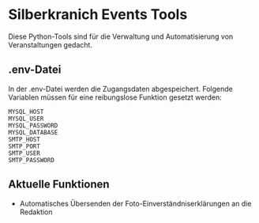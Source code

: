 # Silberkranich Events Tools
Diese Python-Tools sind für die Verwaltung und Automatisierung von Veranstaltungen gedacht. 

## .env-Datei
In der .env-Datei werden die Zugangsdaten abgespeichert. Folgende Variablen müssen für eine reibungslose Funktion gesetzt werden:
```
MYSQL_HOST
MYSQL_USER
MYSQL_PASSWORD
MYSQL_DATABASE
SMTP_HOST
SMTP_PORT
SMTP_USER
SMTP_PASSWORD
```

## Aktuelle Funktionen
- Automatisches Übersenden der Foto-Einverständniserklärungen an die Redaktion
